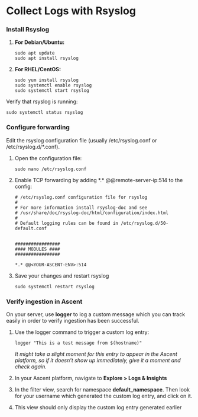 # Collect Logs with Rsyslog

### Install Rsyslog

1.  **For Debian/Ubuntu:**

    ```
    sudo apt update
    sudo apt install rsyslog
    ```
2.  **For RHEL/CentOS:**

    ```
    sudo yum install rsyslog
    sudo systemctl enable rsyslog
    sudo systemctl start rsyslog
    ```

Verify that rsyslog is running:

```
sudo systemctl status rsyslog
```

### Configure forwarding

Edit the rsyslog configuration file (usually /etc/rsyslog.conf or /etc/rsyslog.d/\*.conf).

1.  Open the configuration file:

    ```
    sudo nano /etc/rsyslog.conf
    ```
2.  Enable TCP forwarding by adding \*.\* @@remote-server-ip:514 to the config:

    ```
    # /etc/rsyslog.conf configuration file for rsyslog
    #
    # For more information install rsyslog-doc and see
    # /usr/share/doc/rsyslog-doc/html/configuration/index.html
    #
    # Default logging rules can be found in /etc/rsyslog.d/50-default.conf


    #################
    #### MODULES ####
    #################

    *.* @@<YOUR-ASCENT-ENV>:514
    ```
3.  Save your changes and restart rsyslog

    ```
    sudo systemctl restart rsyslog
    ```

### Verify ingestion in Ascent

On your server, use **logger** to log a custom message which you can track easily in order to verify ingestion has been successful.

1.  Use the logger command to trigger a custom log entry:

    ```
    logger "This is a test message from $(hostname)"
    ```

    _It might take a slight moment for this entry to appear in the Ascent platform, so if it doesn’t show up immediately, give it a moment and check again._
2. In your Ascent platform, navigate to **Explore > Logs & Insights**
3. In the filter view, search for namespace **default\_namespace**. Then look for your username which generated the custom log entry, and click on it.
4. This view should only display the custom log entry generated earlier
